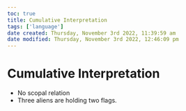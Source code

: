 ```yaml
---
toc: true
title: Cumulative Interpretation
tags: ['language']
date created: Thursday, November 3rd 2022, 11:39:59 am
date modified: Thursday, November 3rd 2022, 12:46:09 pm
---
```


# Cumulative Interpretation
- No scopal relation
- Three aliens are holding two flags.



